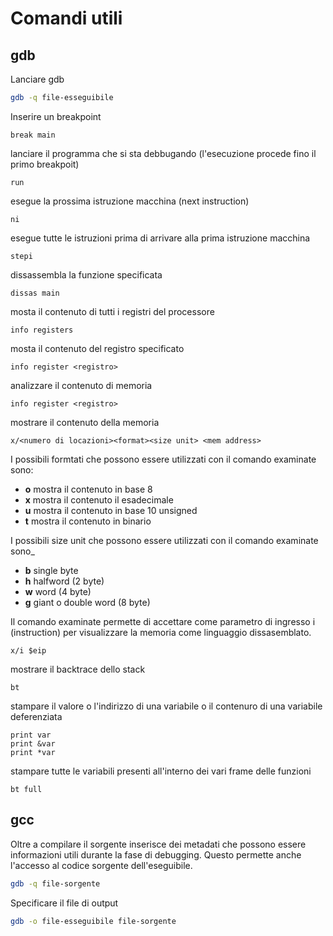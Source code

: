 # Comandi utili

## gdb
Lanciare gdb
```bash
gdb -q file-esseguibile
```

Inserire un breakpoint 
```gdb
break main
```

lanciare il programma che si sta debbugando (l'esecuzione procede fino il primo breakpoit)
```gdb
run
```

esegue la prossima istruzione macchina (next instruction)
```gdb
ni
```

esegue tutte le istruzioni prima di arrivare alla prima istruzione macchina
```gdb
stepi
```

dissassembla la funzione specificata
```gdb
dissas main
```

mosta il contenuto di tutti i registri del processore
```gdb
info registers
```

mosta il contenuto del registro specificato
```gdb
info register <registro>
```

analizzare il contenuto di memoria
```gdb
info register <registro>
```

mostrare il contenuto della memoria
```gdb
x/<numero di locazioni><format><size unit> <mem address>
```
I possibili formtati che possono essere utilizzati con il comando examinate sono:
-	**o** mostra il contenuto in base 8
-	**x** mostra il contenuto il esadecimale
-	**u** mostra il contenuto in base 10 unsigned
-	**t** mostra il contenuto in binario

I possibili size unit che possono essere utilizzati con il comando examinate sono_
-  **b** single byte
-  **h** halfword (2 byte)
-  **w** word (4 byte)
-  **g** giant o double word (8 byte)

Il comando examinate permette di accettare come parametro di ingresso i (instruction) per visualizzare la memoria come linguaggio dissasemblato.
```gdb
x/i $eip
```

mostrare il backtrace dello stack
```gdb
bt
```

stampare il valore o l'indirizzo di una variabile o il contenuro di una variabile deferenziata
```gdb
print var
print &var
print *var
```

stampare tutte le variabili presenti all'interno dei vari frame delle funzioni 
```gdb
bt full
```

## gcc
Oltre a compilare il sorgente inserisce dei metadati che possono essere informazioni utili durante la fase di debugging. Questo permette anche l'accesso al codice sorgente dell'eseguibile.
```bash
gdb -q file-sorgente
```

Specificare il file di output 
```bash
gdb -o file-esseguibile file-sorgente
```